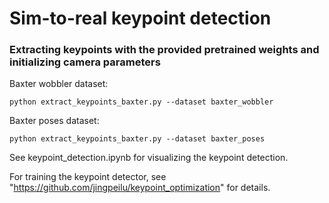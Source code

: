 # Sim-to-real keypoint detection

### Extracting keypoints with the provided pretrained weights and initializing camera parameters
Baxter wobbler dataset:

```
python extract_keypoints_baxter.py --dataset baxter_wobbler
```
Baxter poses dataset:

```
python extract_keypoints_baxter.py --dataset baxter_poses
```

See keypoint_detection.ipynb for visualizing the keypoint detection.


For training the keypoint detector, see "https://github.com/jingpeilu/keypoint_optimization" for details. 
